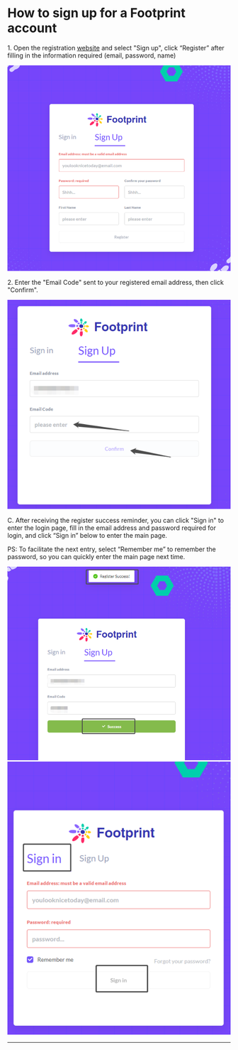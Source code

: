 # How to sign up for a Footprint account

1\. Open the registration [website](https://www.footprint.network) and select "Sign up", click “Register” after filling in the information required (email, password, name)

![](../../.gitbook/assets/0.png)

2\. Enter the "Email Code" sent to your registered email address, then click "Confirm".

![](../../.gitbook/assets/1.png)

C. After receiving the register success reminder, you can click "Sign in" to enter the login page, fill in the email address and password required for login, and click “Sign in” below to enter the main page.

PS: To facilitate the next entry, select “Remember me” to remember the password, so you can quickly enter the main page next time.

![](../../.gitbook/assets/2.png) ![](../../.gitbook/assets/3.png)

****
